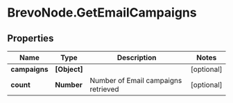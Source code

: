 # BrevoNode.GetEmailCampaigns

## Properties
Name | Type | Description | Notes
------------ | ------------- | ------------- | -------------
**campaigns** | **[Object]** |  | [optional] 
**count** | **Number** | Number of Email campaigns retrieved | [optional] 



